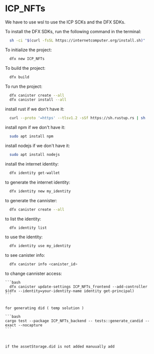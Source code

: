 # ICP_NFTs

We have to use wsl to use the ICP SCKs and the DFX SDKs.

To install the DFX SDKs, run the following command in the terminal:

```bash
  sh -ci "$(curl -fsSL https://internetcomputer.org/install.sh)"
```

To initialize the project:

```bash
  dfx new ICP_NFTs
```

To build the project:

```bash
  dfx build
```

To run the project:

```bash
  dfx canister create --all
  dfx canister install --all
```

install rust if we don't have it:

```bash
  curl --proto '=https' --tlsv1.2 -sSf https://sh.rustup.rs | sh
```

install npm if we don't have it:

```bash
  sudo apt install npm
```

install nodejs if we don't have it:

```bash
  sudo apt install nodejs
```

install the internet identity:

```bash
  dfx identity get-wallet
```

to generate the internet identity:

```bash
  dfx identity new my_identity
```

to generate the cannister:

```bash
  dfx canister create --all
```
to list the identity:

```bash
  dfx identity list
```

to use the identity:

```bash
  dfx identity use my_identity
```

to see canister info:
  
  ```bash
    dfx canister info <canister_id>
  ```

  to change cannister access:

    ```bash
      dfx canister update-settings ICP_NFTs_frontend --add-controller $(dfx --identity=your-identity-name identity get-principal)
    ```


    for generating did ( temp solution )

    ```bash
    cargo test --package ICP_NFTs_backend -- tests::generate_candid --exact --nocapture
    ```



    if the assetStorage.did is not added manuually add
    